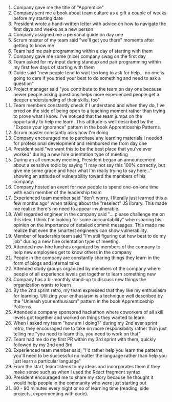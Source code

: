 1. Company gave me the title of "Apprentice"
2. Company sent me a book about team culture as a gift a couple of weeks before my starting date
3. President wrote a hand-written letter with advice on how to navigate the first days and weeks as a new person
4. Company assigned me a personal guide on day one
5. Scrum master of my team said "we'll get you there" moments after getting to know me
6. Team had me pair programming within a day of starting with them
7. Company gave me some (nice) company swag on the first day
8. Team asked for my input during standup and pair programming within my first few days of starting with them
9. Guide said "new people tend to wait too long to ask for help... no one is going to care if you tried your best to do something and need to ask a question"
10. Project manager said "you contribute to the team on day one because newer people asking questions helps more experienced people get a deeper understanding of their skills, too"
11. Team members constantly check if I understand and when they do, I've erred on the side of being open to a teaching moment rather than trying to prove what I know. I've noticed that the team jumps on the opportunity to help me learn. This attitude is well described by the "Expose your ignorance" pattern in the book Apprenticeship Patterns.
12. Scrum master constantly asks how I'm doing
13. Company encouraged me to purchase any learning materials I needed for professional development and reimbursed me from day one
14. President said "we want this to be the best place that you've ever worked" during a new hire orientation type of meeting
15. During an all company meeting, President began an announcement about a sensitive topic by saying "I may not say this 100% correctly, but give me some grace and hear what I'm really trying to say here..." showing an attitude of vulnerability toward the members of his company.
16. Company hosted an event for new people to spend one-on-one time with each member of the leadership team
17. Experienced team member said "don't worry, I literally just learned this a few months ago" when talking about the "reselect" JS library. This made me realize there's no need to appear invulnerable.
18. Well regarded engineer in the company said "... please challenge me on this idea, I think I'm looking for some accountability" when sharing his opinion on the importance of detailed commit messages. This made me realize that even the smartest engineers can show vulnerability.
19. Member of leadership team said "I'm still figuring out how best to do my job" during a new hire orientation type of meeting.
20. Attended new-hire lunches organized by members of the company to help new employees get to know others in the company
21. People in the company are constantly sharing things they learn in the form of blogs and internal talks
22. Attended study groups organized by members of the company where people of all experience levels get together to learn something new
23. Company has a bi-monthly stand-up to discuss new things the organization wants to learn
24. By the 2nd sprint retro, my team expressed that they like my enthusiasm for learning. Utilizing your enthusiasm is a technique well described by the "Unleash your enthusiasm" pattern in the book Apprenticeship Patterns.
25. Attended a company sponsored hackathon where coworkers of all skill levels got together and worked on things they wanted to learn
26. When I asked my team "how am I doing?" during my 2nd ever sprint retro, they encouraged me to take on more responsibility rather than just telling me "you need to learn this, you need to work on that"
27. Team had me do my first PR within my 3rd sprint with them, quickly followed by my 2nd and 3rd
28. Experienced team member said, "I'd rather help you learn the patterns you'll need to be successful no matter the language rather than help you just learn a particular language"
29. From the start, team listens to my ideas and incorporates them if they make sense such as when I used the React fragment syntax
30. President encouraged me to share my story because he thought it would help people in the community who were just starting out
31. 60 - 90 minutes every night or so of learning time (reading, side projects, experimenting with code).
